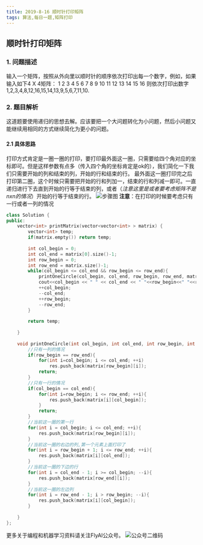 ```yaml
---
title: 2019-8-16 顺时针打印矩阵
tags: 算法,每日一题,矩阵打印
---
```


## 顺时针打印矩阵

### 1. 问题描述
输入一个矩阵，按照从外向里以顺时针的顺序依次打印出每一个数字，例如，如果输入如下4 X 4矩阵： 1 2 3 4 5 6 7 8 9 10 11 12 13 14 15 16 则依次打印出数字1,2,3,4,8,12,16,15,14,13,9,5,6,7,11,10.

### 2. 题目解析
这道题要使用递归的思想去解。应该要把一个大问题转化为小问题，然后小问题又能继续用相同的方式继续简化为更小的问题。
#### 2.1 具体思路
打印方式肯定是一圈一圈的打印，要打印最外面这一圈，只需要给四个角对应的坐标即可。但是这样参数有点多（传入四个角的坐标肯定是ok的），我们简化一下我们只需要开始的列和结束的列，开始的行和结束的行。
最外面这一圈打印完之后打印第二圈，这个时候只需要把开始的行和列加一，结束的行和列减一即可。一直递归进行下去直到开始的行等于结束的列，或者（*注意这里是或者要考虑矩阵不是nxn的情况*）开始的行等于结束的行。
![步骤图](http://pwfic6399.bkt.clouddn.com/wechat/daily_topic/8_16/%E9%A1%BA%E6%97%B6%E9%92%88%E6%89%93%E5%8D%B0%E7%9F%A9%E9%98%B5.jpg?imageView2/0/q/75|watermark/2/text/d3NoYW93/font/YXJpYWw=/fontsize/400/fill/I0NBQkFDQQ==/dissolve/73/gravity/SouthEast/dx/10/dy/10|imageslim)
**注意**：在打印的时候要考虑只有一行或者一列的情况

```C++
class Solution {
public:
    vector<int> printMatrix(vector<vector<int> > matrix) {
        vector<int> temp;
        if(matrix.empty()) return temp;
        
        int col_begin = 0;
        int col_end = matrix[0].size()-1;
        int row_begin = 0;
        int row_end = matrix.size()-1;
        while(col_begin <= col_end && row_begin <= row_end){
            printOneCircle(col_begin, col_end, row_begin, row_end, matrix, temp);
            cout<<col_begin << " " << col_end << " "<<row_begin<<" "<<row_end<<endl;
            ++col_begin;
            --col_end;
            ++row_begin;
            --row_end;
        }
        
        return temp;
        
    }
    
    void printOneCircle(int col_begin, int col_end, int row_begin, int row_end, vector<vector<int> >& matrix, vector<int>& res){
        //只有一列的情况
        if(row_begin == row_end){
            for(int i=col_begin; i <= col_end; ++i)
                res.push_back(matrix[row_begin][i]);
            return;
        }
        //只有一行的情况
        if(col_begin == col_end){
            for(int i=row_begin; i <= row_end; ++i){
                res.push_back(matrix[i][col_begin]);
            }
            return;
        }
        //当前这一圈的第一行
        for(int i = col_begin; i <= col_end; ++i){
            res.push_back(matrix[row_begin][i]);
        }
        //当前这一圈的右边的列,第一个元素上面打印了
        for(int i = row_begin + 1; i <= row_end; ++i){
            res.push_back(matrix[i][col_end]);
        }
        //当前这一圈的下边的行
        for(int i = col_end - 1; i >= col_begin; --i){
            res.push_back(matrix[row_end][i]);
        }
        //当前这一圈的左边列
        for(int i = row_end - 1; i > row_begin; --i){
            res.push_back(matrix[i][col_begin]);
        }
        
    }
};
```

更多关于编程和机器学习资料请关注FlyAI公众号。
![公众号二维码][1]

  [1]: http://pwfic6399.bkt.clouddn.com/wechat/%E5%85%AC%E4%BC%97%E5%8F%B7%E5%8F%B7%E4%BA%8C%E7%BB%B4%E7%A0%81.jpg
